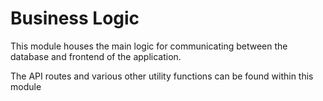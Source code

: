 # Business Logic

This module houses the main logic for communicating between the database and frontend of the application.

The API routes and various other utility functions can be found within this module
